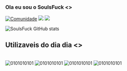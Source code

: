 ### Ola eu sou o SoulsFuck <>

[![Comunidade](https://img.shields.io/badge/Discord-7289DA?style=for-the-badge&logo=discord&logoColor=whit)](https://discord.gg/ZScktRASwr)
[![](https://img.shields.io/badge/GitHub-100000?style=for-the-badge&logo=github&logoColor=white)](https://github.com/Soulsfuck)
[![](https://img.shields.io/badge/Red%20Hat-EE0000?style=for-the-badge&logo=redhat&logoColor=white)]()


![SoulsFuck GitHub stats](https://github-readme-stats.vercel.app/api?username=SoulsFuck&show_icons=true&theme=highcontrast)

## Utilizaveis do dia dia <>

<div style="display: inline_block"><br/>
    <img align="center" alt="0101010101" src="https://img.shields.io/badge/Python-14354C?style=for-the-badge&logo=python&logoColor=white" />
    <img align="center" alt="0101010101" src="https://img.shields.io/badge/PHP-777BB4?style=for-the-badge&logo=php&logoColor=white" />
    <img align="center" alt="0101010101" src="https://img.shields.io/badge/Notepad++-90E59A.svg?style=for-the-badge&logo=notepad%2B%2B&logoColor=black" />
    <img align="center" alt="0101010101" src="https://img.shields.io/badge/Cloudflare-F38020?style=for-the-badge&logo=Cloudflare&logoColor=white" />
</div>
